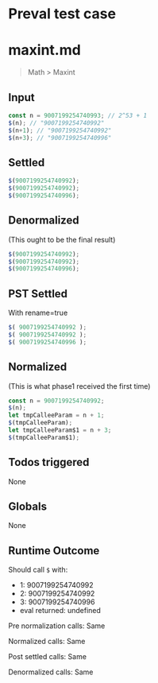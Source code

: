 # Preval test case

# maxint.md

> Math > Maxint
>
>

## Input

`````js filename=intro
const n = 9007199254740993; // 2^53 + 1
$(n); // "9007199254740992"
$(n+1); // "9007199254740992"
$(n+3); // "9007199254740996"
`````


## Settled


`````js filename=intro
$(9007199254740992);
$(9007199254740992);
$(9007199254740996);
`````


## Denormalized
(This ought to be the final result)

`````js filename=intro
$(9007199254740992);
$(9007199254740992);
$(9007199254740996);
`````


## PST Settled
With rename=true

`````js filename=intro
$( 9007199254740992 );
$( 9007199254740992 );
$( 9007199254740996 );
`````


## Normalized
(This is what phase1 received the first time)

`````js filename=intro
const n = 9007199254740992;
$(n);
let tmpCalleeParam = n + 1;
$(tmpCalleeParam);
let tmpCalleeParam$1 = n + 3;
$(tmpCalleeParam$1);
`````


## Todos triggered


None


## Globals


None


## Runtime Outcome


Should call `$` with:
 - 1: 9007199254740992
 - 2: 9007199254740992
 - 3: 9007199254740996
 - eval returned: undefined

Pre normalization calls: Same

Normalized calls: Same

Post settled calls: Same

Denormalized calls: Same
